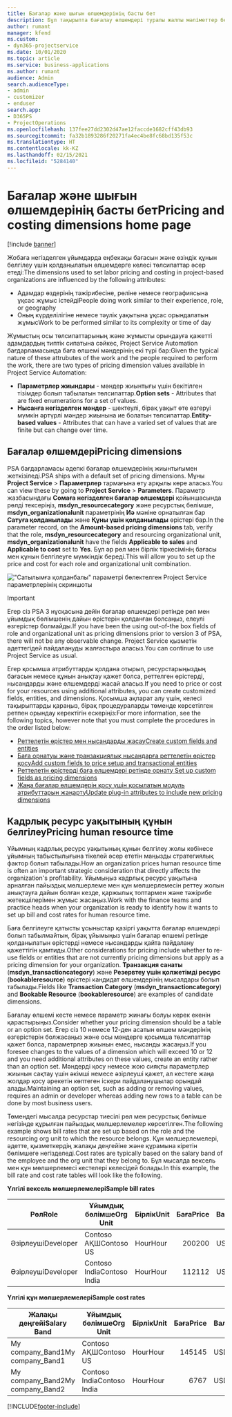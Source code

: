 ```yaml
---
title: Бағалар және шығын өлшемдерінің басты бет
description: Бұл тақырыпта бағалау өлшемдері туралы жалпы мәліметтер беріледі.
author: rumant
manager: kfend
ms.custom:
- dyn365-projectservice
ms.date: 10/01/2020
ms.topic: article
ms.service: business-applications
ms.author: rumant
audience: Admin
search.audienceType:
- admin
- customizer
- enduser
search.app:
- D365PS
- ProjectOperations
ms.openlocfilehash: 137fee27dd2302d47ae12faccde1682cff43db93
ms.sourcegitcommit: fa32b1893286f20271fa4ec4be8fc68bd135f53c
ms.translationtype: HT
ms.contentlocale: kk-KZ
ms.lasthandoff: 02/15/2021
ms.locfileid: "5284140"
---
```

# <a name="pricing-and-costing-dimensions-home-page"></a><span data-ttu-id="be896-103">Бағалар және шығын өлшемдерінің басты бет</span><span class="sxs-lookup"><span data-stu-id="be896-103">Pricing and costing dimensions home page</span></span>

[!include [banner](../includes/psa-now-project-operations.md)]

<span data-ttu-id="be896-104">Жобаға негізделген ұйымдарда еңбекақы бағасын және өзіндік құнын белгілеу үшін қолданылатын өлшемдерге келесі төлсипаттар әсер етеді:</span><span class="sxs-lookup"><span data-stu-id="be896-104">The dimensions used to set labor pricing and costing in project-based organizations are influenced by the following attributes:</span></span>

- <span data-ttu-id="be896-105">Адамдар өздерінің тәжірибесіне, рөліне немесе географиясына ұқсас жұмыс істейді</span><span class="sxs-lookup"><span data-stu-id="be896-105">People doing work similar to their experience, role, or geography</span></span>
- <span data-ttu-id="be896-106">Оның күрделілігіне немесе тәулік уақытына ұқсас орындалатын жұмыс</span><span class="sxs-lookup"><span data-stu-id="be896-106">Work to be performed similar to its complexity or time of day</span></span>

<span data-ttu-id="be896-107">Жұмыстың осы төлсипаттарының және жұмысты орындауға қажетті адамдардың типтік сипатына сәйкес, Project Service Automation бағдарламасында баға өлшемі мәндерінің екі түрі бар:</span><span class="sxs-lookup"><span data-stu-id="be896-107">Given the typical nature of these attrubutes of the work and the people required to perform the work, there are two types of pricing dimension values available in Project Service Automation:</span></span> 

- <span data-ttu-id="be896-108">**Параметрлер жиындары** - мәндер жиынтығы үшін бекітілген тізімдер болып табылатын төлсипаттар.</span><span class="sxs-lookup"><span data-stu-id="be896-108">**Option sets** - Attributes that are fixed enumerations for a set of values.</span></span>
- <span data-ttu-id="be896-109">**Нысанға негізделген мәндер** - шектеулі, бірақ уақыт өте өзгеруі мүмкін әртүрлі мәндер жиынына ие болатын төлсипаттар.</span><span class="sxs-lookup"><span data-stu-id="be896-109">**Entity-based values** - Attributes that can have a varied set of values that are finite but can change over time.</span></span>

## <a name="pricing-dimensions"></a><span data-ttu-id="be896-110">Бағалар өлшемдері</span><span class="sxs-lookup"><span data-stu-id="be896-110">Pricing dimensions</span></span>

<span data-ttu-id="be896-111">PSA бағдарламасы әдепкі бағалар өлшемдерінің жиынтығымен жеткізіледі.</span><span class="sxs-lookup"><span data-stu-id="be896-111">PSA ships with a default set of pricing dimensions.</span></span> <span data-ttu-id="be896-112">Мұны **Project Service** > **Параметрлер** тармағына өту арқылы көре аласыз.</span><span class="sxs-lookup"><span data-stu-id="be896-112">You can view these by going to **Project Service** > **Parameters**.</span></span> <span data-ttu-id="be896-113">Параметр жазбасындағы **Сомаға негізделген бағалар өлшемдері** қойыншасында рөлді тексеріңіз, **msdyn_resourcecategory** және ресурстық бөлімше, **msdyn_organizationalunit** параметрінің **Иә** мәніне орнатылған бар **Сатуға қолданылады** және **Құны үшін қолданылады** өрістері бар.</span><span class="sxs-lookup"><span data-stu-id="be896-113">In the parameter record, on the **Amount-based pricing dimensions** tab, verify that the role, **msdyn_resourcecategory** and resourcing organizational unit, **msdyn_organizationalunit** have the fields **Applicable to sales** and **Applicable to cost** set to **Yes**.</span></span> <span data-ttu-id="be896-114">Бұл әр рөл мен бірлік тіркесімінің бағасы мен құнын белгілеуге мүмкіндік береді.</span><span class="sxs-lookup"><span data-stu-id="be896-114">This will allow you to set up the price and cost for each role and organizational unit combination.</span></span>

!["Сатылымға қолданбалы" параметрі бөлектелген Project Service параметрлерінің скриншоты](media/PS-OOB-parameters.png)

> [!IMPORTANT]
> <span data-ttu-id="be896-116">Егер сіз PSA 3 нұсқасына дейін бағалар өлшемдері ретінде рөл мен ұйымдық бөлімшенің дайын өрістерін қолданған болсаңыз, елеулі өзгерістер болмайды.</span><span class="sxs-lookup"><span data-stu-id="be896-116">If you have been the using out-of-the box fields of role and organizational unit as pricing dimensions prior to version 3 of PSA, there will not be any observable change.</span></span> <span data-ttu-id="be896-117">Project Service қызметін әдеттегідей пайдалануды жалғастыра аласыз.</span><span class="sxs-lookup"><span data-stu-id="be896-117">You can continue to use Project Service as usual.</span></span> 

<span data-ttu-id="be896-118">Егер қосымша атрибуттарды қолдана отырып, ресурстарыңыздың бағасын немесе құнын анықтау қажет болса, реттелген өрістерді, нысандарды және өлшемдерді жасай аласыз.</span><span class="sxs-lookup"><span data-stu-id="be896-118">If you need to price or cost for your resources using additional attributes, you can create customized fields, entities, and dimensions.</span></span> <span data-ttu-id="be896-119">Қосымша ақпарат алу үшін, келесі тақырыптарды қараңыз, бірақ процедураларды төменде көрсетілген ретпен орындау керектігін ескеріңіз:</span><span class="sxs-lookup"><span data-stu-id="be896-119">For more information, see the following topics, however note that you must complete the procedures in the order listed below:</span></span>

- [<span data-ttu-id="be896-120">Реттелетін өрістер мен нысандарды жасау</span><span class="sxs-lookup"><span data-stu-id="be896-120">Create custom fields and entities</span></span>](create-custom-fields-entities.md)
- [<span data-ttu-id="be896-121">Баға орнатуы және транзакциялық нысандарға реттелетін өрістер қосу</span><span class="sxs-lookup"><span data-stu-id="be896-121">Add custom fields to price setup and transactional entities</span></span>](field-references.md)
- [<span data-ttu-id="be896-122">Реттелетін өрістерді баға өлшемдері ретінде орнату </span><span class="sxs-lookup"><span data-stu-id="be896-122">Set up custom fields as pricing dimensions</span></span>](set-up-pricing-dimensions.md)
- [<span data-ttu-id="be896-123">Жаңа бағалар өлшемдерін қосу үшін қосылатын модуль атрибуттарын жаңарту</span><span class="sxs-lookup"><span data-stu-id="be896-123">Update plug-in attributes to include new pricing dimensions</span></span>](update-plug-in-attributes.md)

## <a name="pricing-human-resource-time"></a><span data-ttu-id="be896-124">Кадрлық ресурс уақытының құнын белгілеу</span><span class="sxs-lookup"><span data-stu-id="be896-124">Pricing human resource time</span></span>
<span data-ttu-id="be896-125">Ұйымның кадрлық ресурс уақытының құнын белгілеу жолы көбінесе ұйымның табыстылығына тікелей әсер ететін маңызды стратегиялық фактор болып табылады.</span><span class="sxs-lookup"><span data-stu-id="be896-125">How an organization prices human resource time is often an important strategic consideration that directly affects the organization's profitability.</span></span> <span data-ttu-id="be896-126">Ұйымыңыз кадрлық ресурс уақытына арналған пайыздық мөлшерлеме мен құн мөлшерлемесін реттеу жолын анықтауға дайын болған кезде, қаржылық топтармен және тәжірибе жетекшілерімен жұмыс жасаңыз.</span><span class="sxs-lookup"><span data-stu-id="be896-126">Work with the finance teams and practice heads when your organization is ready to identify how it wants to set up bill and cost rates for human resource time.</span></span>

<span data-ttu-id="be896-127">Баға белгілеуге қатысты ұсыныстар қазіргі уақытта бағалар өлшемдері болып табылмайтын, бірақ ұйымыңыз үшін бағалар өлшемі ретінде қолданылатын өрістерді немесе нысандарды қайта пайдалану қажеттігін қамтиды.</span><span class="sxs-lookup"><span data-stu-id="be896-127">Other considerations for pricing include whether to re-use fields or entities that are not currently pricing dimensions but apply as a pricing dimension for your organization.</span></span> <span data-ttu-id="be896-128">**Транзакция санаты** (**msdyn_transactioncategory**) және **Резервтеу үшін қолжетімді ресурс** (**bookableresource**) өрістері кандидат өлшемдерінің мысалдары болып табылады.</span><span class="sxs-lookup"><span data-stu-id="be896-128">Fields like **Transaction Category** (**msdyn_transactioncategory**) and **Bookable Resource** (**bookableresource**) are examples of candidate dimensions.</span></span> 

<span data-ttu-id="be896-129">Бағалау өлшемі кесте немесе параметр жинағы болуы керек екенін қарастырыңыз.</span><span class="sxs-lookup"><span data-stu-id="be896-129">Consider whether your pricing dimension should be a table or an option set.</span></span> <span data-ttu-id="be896-130">Егер сіз 10 немесе 12-ден асатын өлшем мәндерінің өзгерістерін болжасаңыз және осы мәндерге қосымша төлсипаттар қажет болса, параметрлер жиынын емес, нысанды жасаңыз.</span><span class="sxs-lookup"><span data-stu-id="be896-130">If you foresee changes to the values of a dimension which will exceed 10 or 12 and you need additional attributes on these values, create an entity rather than an option set.</span></span> <span data-ttu-id="be896-131">Мәндерді қосу немесе жою сияқты параметрлер жиынын сақтау үшін әкімші немесе әзірлеуші қажет, ал кестеге жаңа жолдар қосу әрекетін көптеген іскери пайдаланушылар орындай алады.</span><span class="sxs-lookup"><span data-stu-id="be896-131">Maintaining an option set, such as adding or removing values, requires an admin or developer whereas adding new rows to a table can be done by most business users.</span></span>

<span data-ttu-id="be896-132">Төмендегі мысалда ресурстар тиесілі рөл мен ресурстық бөлімше негізінде құрылған пайыздық мөлшерлемелер көрсетілген.</span><span class="sxs-lookup"><span data-stu-id="be896-132">The following example shows bill rates that are set up based on the role and the resourcing org unit to which the resource belongs.</span></span> <span data-ttu-id="be896-133">Құн мөлшерлемелері, әдетте, қызметкердің жалақы деңгейіне және құрамына кіретін бөлімшеге негізделеді.</span><span class="sxs-lookup"><span data-stu-id="be896-133">Cost rates are typically based on the salary band of the employee and the org unit that they belong to.</span></span> <span data-ttu-id="be896-134">Бұл мысалда вексель мен құн мөлшерлемесі кестелері келесідей болады.</span><span class="sxs-lookup"><span data-stu-id="be896-134">In this example, the bill rate and cost rate tables will look like the following.</span></span>

<span data-ttu-id="be896-135">**Үлгілі вексель мөлшерлемелері**</span><span class="sxs-lookup"><span data-stu-id="be896-135">**Sample bill rates**</span></span>

| <span data-ttu-id="be896-136">Рөл</span><span class="sxs-lookup"><span data-stu-id="be896-136">Role</span></span>        | <span data-ttu-id="be896-137">Ұйымдық бөлімше</span><span class="sxs-lookup"><span data-stu-id="be896-137">Org Unit</span></span>    |<span data-ttu-id="be896-138">Бірлік</span><span class="sxs-lookup"><span data-stu-id="be896-138">Unit</span></span>      |<span data-ttu-id="be896-139">Баға</span><span class="sxs-lookup"><span data-stu-id="be896-139">Price</span></span>      |<span data-ttu-id="be896-140">Валюта</span><span class="sxs-lookup"><span data-stu-id="be896-140">Currency</span></span>  |
| ------------|-------------|----------|----------:|----------|
| <span data-ttu-id="be896-141">Әзірлеуші</span><span class="sxs-lookup"><span data-stu-id="be896-141">Developer</span></span>   | <span data-ttu-id="be896-142">Contoso АҚШ</span><span class="sxs-lookup"><span data-stu-id="be896-142">Contoso US</span></span>  |<span data-ttu-id="be896-143">Hour</span><span class="sxs-lookup"><span data-stu-id="be896-143">Hour</span></span> | <span data-ttu-id="be896-144">200</span><span class="sxs-lookup"><span data-stu-id="be896-144">200</span></span>|<span data-ttu-id="be896-145">USD</span><span class="sxs-lookup"><span data-stu-id="be896-145">USD</span></span>     |
| <span data-ttu-id="be896-146">Әзірлеуші</span><span class="sxs-lookup"><span data-stu-id="be896-146">Developer</span></span>   | <span data-ttu-id="be896-147">Contoso India</span><span class="sxs-lookup"><span data-stu-id="be896-147">Contoso India</span></span> |<span data-ttu-id="be896-148">Hour</span><span class="sxs-lookup"><span data-stu-id="be896-148">Hour</span></span>|   <span data-ttu-id="be896-149">112</span><span class="sxs-lookup"><span data-stu-id="be896-149">112</span></span>|<span data-ttu-id="be896-150">USD</span><span class="sxs-lookup"><span data-stu-id="be896-150">USD</span></span>     |


<span data-ttu-id="be896-151">**Үлгілі құн мөлшерлемелері**</span><span class="sxs-lookup"><span data-stu-id="be896-151">**Sample cost rates**</span></span>

| <span data-ttu-id="be896-152">Жалақы деңгейі</span><span class="sxs-lookup"><span data-stu-id="be896-152">Salary Band</span></span>     | <span data-ttu-id="be896-153">Ұйымдық бөлімше</span><span class="sxs-lookup"><span data-stu-id="be896-153">Org Unit</span></span>    |<span data-ttu-id="be896-154">Бірлік</span><span class="sxs-lookup"><span data-stu-id="be896-154">Unit</span></span>      |<span data-ttu-id="be896-155">Баға</span><span class="sxs-lookup"><span data-stu-id="be896-155">Price</span></span>      |<span data-ttu-id="be896-156">Валюта</span><span class="sxs-lookup"><span data-stu-id="be896-156">Currency</span></span>  |
| ----------------|-------------|----------|----------:|----------|
| <span data-ttu-id="be896-157">My company_Band1</span><span class="sxs-lookup"><span data-stu-id="be896-157">My company_Band1</span></span> | <span data-ttu-id="be896-158">Contoso АҚШ</span><span class="sxs-lookup"><span data-stu-id="be896-158">Contoso US</span></span>  |<span data-ttu-id="be896-159">Hour</span><span class="sxs-lookup"><span data-stu-id="be896-159">Hour</span></span> | <span data-ttu-id="be896-160">145</span><span class="sxs-lookup"><span data-stu-id="be896-160">145</span></span>|<span data-ttu-id="be896-161">USD</span><span class="sxs-lookup"><span data-stu-id="be896-161">USD</span></span>     |
| <span data-ttu-id="be896-162">My company_Band2</span><span class="sxs-lookup"><span data-stu-id="be896-162">My company_Band2</span></span> | <span data-ttu-id="be896-163">Contoso India</span><span class="sxs-lookup"><span data-stu-id="be896-163">Contoso India</span></span> |<span data-ttu-id="be896-164">Hour</span><span class="sxs-lookup"><span data-stu-id="be896-164">Hour</span></span>|   <span data-ttu-id="be896-165">67</span><span class="sxs-lookup"><span data-stu-id="be896-165">67</span></span>|<span data-ttu-id="be896-166">USD</span><span class="sxs-lookup"><span data-stu-id="be896-166">USD</span></span>     |


[!INCLUDE[footer-include](../includes/footer-banner.md)]
